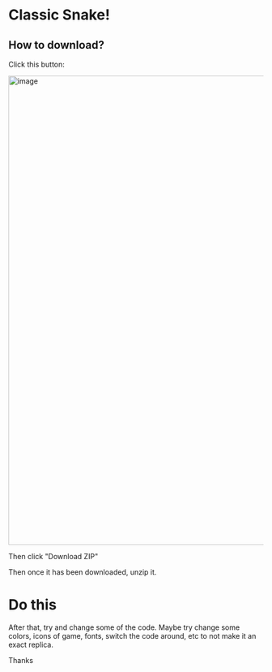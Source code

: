 # Classic Snake!

## How to download?

Click this button:

<img width="925" alt="image" src="https://github.com/Pinkk-Flag/Classic-Snake-Visual-Basic-Game/assets/91942071/411f2b02-eed3-4795-bb92-576c719da3e2">

Then click "Download ZIP"

Then once it has been downloaded, unzip it. 

# Do this
After that, try and change some of the code. 
Maybe try change some colors, icons of game, fonts, switch the code around, etc to not make it an exact replica. 

Thanks
